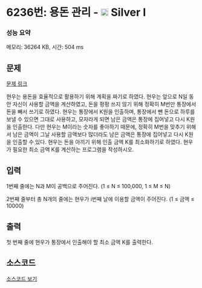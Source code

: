 # 6236번: 용돈 관리 - <img src="https://static.solved.ac/tier_small/10.svg" style="height:20px" /> Silver I

<!-- performance -->
### 성능 요약
메모리: 36264 KB, 시간: 504 ms
<!-- end -->

## 문제

[문제 링크](https://boj.kr/6236)

<p>현우는 용돈을 효율적으로 활용하기 위해 계획을 짜기로 하였다. 현우는 앞으로 N일 동안 자신이 사용할 금액을 계산하였고, 돈을 펑펑 쓰지 않기 위해 정확히 M번만&nbsp;통장에서 돈을 빼서 쓰기로 하였다.&nbsp;현우는 통장에서 K원을 인출하며, 통장에서 뺀&nbsp;돈으로 하루를 보낼 수 있으면 그대로 사용하고, 모자라게 되면 남은 금액은 통장에 집어넣고 다시 K원을 인출한다. 다만 현우는 M이라는 숫자를 좋아하기 때문에, 정확히 M번을 맞추기 위해서 남은 금액이 그날 사용할 금액보다 많더라도 남은 금액은 통장에 집어넣고 다시 K원을 인출할 수 있다. 현우는 돈을 아끼기 위해 인출 금액 K를 최소화하기로 하였다. 현우가 필요한 최소 금액 K를&nbsp;계산하는 프로그램을 작성하시오.</p>

## 입력

<p>1번째 줄에는 N과 M이 공백으로 주어진다. (1 ≤ N ≤ 100,000,&nbsp;1 ≤ M ≤ N)</p>

<p>2번째 줄부터 총 N개의 줄에는 현우가 i번째 날에 이용할 금액이 주어진다. (1 ≤ 금액 ≤ 10000)</p>

## 출력

<p>첫 번째 줄에 현우가 통장에서 인출해야 할 최소 금액 K를&nbsp;출력한다.</p>

## 소스코드

[소스코드 보기](용돈%20관리.py)